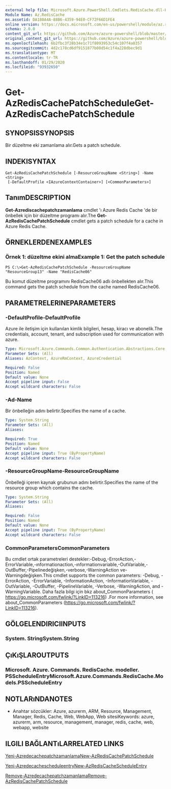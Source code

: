 ```yaml
---
external help file: Microsoft.Azure.PowerShell.Cmdlets.RedisCache.dll-Help.xml
Module Name: Az.RedisCache
ms.assetid: DA180A4A-88B6-4359-94E0-CF72F66D1FE4
online version: https://docs.microsoft.com/en-us/powershell/module/az.rediscache/get-azrediscachepatchschedule
schema: 2.0.0
content_git_url: https://github.com/Azure/azure-powershell/blob/master/src/RedisCache/RedisCache/help/Get-AzRedisCachePatchSchedule.md
original_content_git_url: https://github.com/Azure/azure-powershell/blob/master/src/RedisCache/RedisCache/help/Get-AzRedisCachePatchSchedule.md
ms.openlocfilehash: 6b2fbc3f28b34e1c71f8093953c54c107f4a0357
ms.sourcegitcommit: 4d2c178cd6df9151877b08d54c1f4a228dbec9d1
ms.translationtype: MT
ms.contentlocale: tr-TR
ms.lasthandoff: 01/29/2020
ms.locfileid: "93932650"
---
```

# <span data-ttu-id="fb281-101">Get-AzRedisCachePatchSchedule</span><span class="sxs-lookup"><span data-stu-id="fb281-101">Get-AzRedisCachePatchSchedule</span></span>

## <span data-ttu-id="fb281-102">SYNOPSIS</span><span class="sxs-lookup"><span data-stu-id="fb281-102">SYNOPSIS</span></span>
<span data-ttu-id="fb281-103">Bir düzeltme eki zamanlama alır.</span><span class="sxs-lookup"><span data-stu-id="fb281-103">Gets a patch schedule.</span></span>

## <span data-ttu-id="fb281-104">INDEKI</span><span class="sxs-lookup"><span data-stu-id="fb281-104">SYNTAX</span></span>

```
Get-AzRedisCachePatchSchedule [-ResourceGroupName <String>] -Name <String>
 [-DefaultProfile <IAzureContextContainer>] [<CommonParameters>]
```

## <span data-ttu-id="fb281-105">Tanım</span><span class="sxs-lookup"><span data-stu-id="fb281-105">DESCRIPTION</span></span>
<span data-ttu-id="fb281-106">**Get-Azrediscachepatchzamanlama** cmdlet 'ı Azure Redis Cache 'de bir önbellek için bir düzeltme programı alır.</span><span class="sxs-lookup"><span data-stu-id="fb281-106">The **Get-AzRedisCachePatchSchedule** cmdlet gets a patch schedule for a cache in Azure Redis Cache.</span></span>

## <span data-ttu-id="fb281-107">ÖRNEKLERDEN</span><span class="sxs-lookup"><span data-stu-id="fb281-107">EXAMPLES</span></span>

### <span data-ttu-id="fb281-108">Örnek 1: düzeltme ekini alma</span><span class="sxs-lookup"><span data-stu-id="fb281-108">Example 1: Get the patch schedule</span></span>
```
PS C:\>Get-AzRedisCachePatchSchedule -ResourceGroupName "ResourceGroup13" -Name "RedisCache06"
```

<span data-ttu-id="fb281-109">Bu komut düzeltme programını RedisCache06 adlı önbellekten alır.</span><span class="sxs-lookup"><span data-stu-id="fb281-109">This command gets the patch schedule from the cache named RedisCache06.</span></span>

## <span data-ttu-id="fb281-110">PARAMETRELERINE</span><span class="sxs-lookup"><span data-stu-id="fb281-110">PARAMETERS</span></span>

### <span data-ttu-id="fb281-111">-DefaultProfile</span><span class="sxs-lookup"><span data-stu-id="fb281-111">-DefaultProfile</span></span>
<span data-ttu-id="fb281-112">Azure ile iletişim için kullanılan kimlik bilgileri, hesap, kiracı ve abonelik.</span><span class="sxs-lookup"><span data-stu-id="fb281-112">The credentials, account, tenant, and subscription used for communication with azure.</span></span>

```yaml
Type: Microsoft.Azure.Commands.Common.Authentication.Abstractions.Core.IAzureContextContainer
Parameter Sets: (All)
Aliases: AzContext, AzureRmContext, AzureCredential

Required: False
Position: Named
Default value: None
Accept pipeline input: False
Accept wildcard characters: False
```

### <span data-ttu-id="fb281-113">-Ad</span><span class="sxs-lookup"><span data-stu-id="fb281-113">-Name</span></span>
<span data-ttu-id="fb281-114">Bir önbelleğin adını belirtir.</span><span class="sxs-lookup"><span data-stu-id="fb281-114">Specifies the name of a cache.</span></span>

```yaml
Type: System.String
Parameter Sets: (All)
Aliases:

Required: True
Position: Named
Default value: None
Accept pipeline input: True (ByPropertyName)
Accept wildcard characters: False
```

### <span data-ttu-id="fb281-115">-ResourceGroupName</span><span class="sxs-lookup"><span data-stu-id="fb281-115">-ResourceGroupName</span></span>
<span data-ttu-id="fb281-116">Önbelleği içeren kaynak grubunun adını belirtir.</span><span class="sxs-lookup"><span data-stu-id="fb281-116">Specifies the name of the resource group which contains the cache.</span></span>

```yaml
Type: System.String
Parameter Sets: (All)
Aliases:

Required: False
Position: Named
Default value: None
Accept pipeline input: True (ByPropertyName)
Accept wildcard characters: False
```

### <span data-ttu-id="fb281-117">CommonParameters</span><span class="sxs-lookup"><span data-stu-id="fb281-117">CommonParameters</span></span>
<span data-ttu-id="fb281-118">Bu cmdlet ortak parametreleri destekler:-Debug,-ErrorAction,-ErrorVariable,-ınformationaction,-ınformationvariable,-OutVariable,-OutBuffer,-Pipelinedeğişken,-verbose,-WarningAction ve-Warningdeğişken.</span><span class="sxs-lookup"><span data-stu-id="fb281-118">This cmdlet supports the common parameters: -Debug, -ErrorAction, -ErrorVariable, -InformationAction, -InformationVariable, -OutVariable, -OutBuffer, -PipelineVariable, -Verbose, -WarningAction, and -WarningVariable.</span></span> <span data-ttu-id="fb281-119">Daha fazla bilgi için bkz about_CommonParameters ( https://go.microsoft.com/fwlink/?LinkID=113216) .</span><span class="sxs-lookup"><span data-stu-id="fb281-119">For more information, see about_CommonParameters (https://go.microsoft.com/fwlink/?LinkID=113216).</span></span>

## <span data-ttu-id="fb281-120">GÖLGELENDIRICI</span><span class="sxs-lookup"><span data-stu-id="fb281-120">INPUTS</span></span>

### <span data-ttu-id="fb281-121">System. String</span><span class="sxs-lookup"><span data-stu-id="fb281-121">System.String</span></span>

## <span data-ttu-id="fb281-122">ÇıKıŞLAR</span><span class="sxs-lookup"><span data-stu-id="fb281-122">OUTPUTS</span></span>

### <span data-ttu-id="fb281-123">Microsoft. Azure. Commands. RedisCache. modeller. PSScheduleEntry</span><span class="sxs-lookup"><span data-stu-id="fb281-123">Microsoft.Azure.Commands.RedisCache.Models.PSScheduleEntry</span></span>

## <span data-ttu-id="fb281-124">NOTLARıNDA</span><span class="sxs-lookup"><span data-stu-id="fb281-124">NOTES</span></span>
* <span data-ttu-id="fb281-125">Anahtar sözcükler: Azure, azurerm, ARM, Resource, Management, Manager, Redis, Cache, Web, WebApp, Web sitesi</span><span class="sxs-lookup"><span data-stu-id="fb281-125">Keywords: azure, azurerm, arm, resource, management, manager, redis, cache, web, webapp, website</span></span>

## <span data-ttu-id="fb281-126">ILGILI BAĞLANTıLAR</span><span class="sxs-lookup"><span data-stu-id="fb281-126">RELATED LINKS</span></span>

[<span data-ttu-id="fb281-127">Yeni-Azredecachepatchzamanlama</span><span class="sxs-lookup"><span data-stu-id="fb281-127">New-AzRedisCachePatchSchedule</span></span>](./New-AzRedisCachePatchSchedule.md)

[<span data-ttu-id="fb281-128">Yeni-Azredecachescheduleentry</span><span class="sxs-lookup"><span data-stu-id="fb281-128">New-AzRedisCacheScheduleEntry</span></span>](./New-AzRedisCacheScheduleEntry.md)

[<span data-ttu-id="fb281-129">Remove-Azredecachepatchzamanlama</span><span class="sxs-lookup"><span data-stu-id="fb281-129">Remove-AzRedisCachePatchSchedule</span></span>](./Remove-AzRedisCachePatchSchedule.md)


